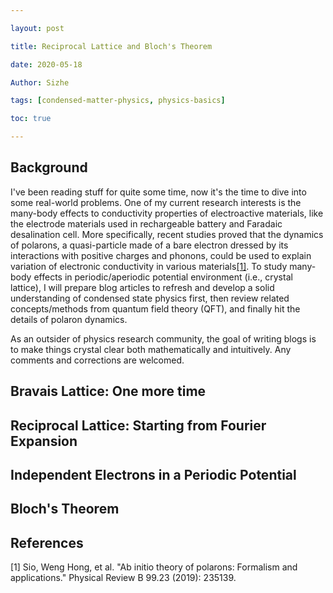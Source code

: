 ```yaml
---

layout: post

title: Reciprocal Lattice and Bloch's Theorem

date: 2020-05-18

Author: Sizhe

tags: [condensed-matter-physics, physics-basics]

toc: true

---
```


## Background

I've been reading stuff for quite some time, now it's the time to dive into some real-world problems. One of my current research interests is the many-body effects to conductivity properties of electroactive materials, like the electrode materials used in rechargeable battery and Faradaic desalination cell. More specifically, recent studies proved that the dynamics of polarons, a quasi-particle made of a bare electron dressed by its interactions with positive charges and phonons, could be used to explain variation of electronic conductivity in various materials[[1]](#1). To study many-body effects in periodic/aperiodic potential environment (i.e., crystal lattice), I will prepare blog articles to refresh and develop a solid understanding of condensed state physics first, then review related concepts/methods from quantum field theory (QFT), and finally hit the details of polaron dynamics.

As an outsider of physics research community, the goal of writing blogs is to make things crystal clear both mathematically and intuitively. Any comments and corrections are welcomed.

## Bravais Lattice: One more time

## Reciprocal Lattice: Starting from Fourier Expansion

## Independent Electrons in a Periodic Potential

## Bloch's Theorem

## References


<a id="1">[1]</a> Sio, Weng Hong, et al. "Ab initio theory of polarons: Formalism and applications." Physical Review B 99.23 (2019): 235139.


 

